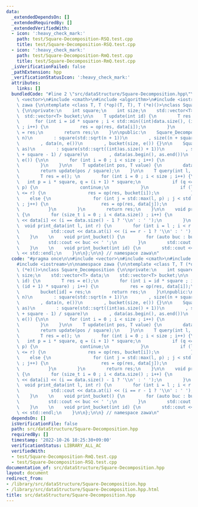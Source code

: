 ```yaml
---
data:
  _extendedDependsOn: []
  _extendedRequiredBy: []
  _extendedVerifiedWith:
  - icon: ':heavy_check_mark:'
    path: test/Square-Decomposition-RSQ.test.cpp
    title: test/Square-Decomposition-RSQ.test.cpp
  - icon: ':heavy_check_mark:'
    path: test/Square-Decomposition-RmQ.test.cpp
    title: test/Square-Decomposition-RmQ.test.cpp
  _isVerificationFailed: false
  _pathExtension: hpp
  _verificationStatusIcon: ':heavy_check_mark:'
  attributes:
    links: []
  bundledCode: "#line 2 \"src/dataStructure/Square-Decomposition.hpp\"\n\n#include\
    \ <vector>\n#include <cmath>\n#include <algorithm>\n#include <iostream>\n\nnamespace\
    \ zawa {\n\ntemplate <class T, T (*op)(T, T), T (*e)()>\nclass Square_Decomposition\
    \ {\n\nprivate:\n    int square;\n    int size;\n    std::vector<T> data;\n  \
    \  std::vector<T> bucket;\n\n    T update(int id) {\n        T res = e();\n  \
    \      for (int i = id * square ; i < std::min((int)data.size(), (id + 1) * square)\
    \ ; i++) {\n            res = op(res, data[i]);\n        }\n        bucket[id]\
    \ = res;\n        return res;\n    }\n\npublic:\n    Square_Decomposition(int\
    \ n)\n        : square(std::sqrt(n + 1))\n        , size((n + square - 1) / square)\n\
    \        , data(n, e())\n        , bucket(size, e()) {}\n\n    Square_Decomposition(std::vector<T>\
    \ as)\n        : square(std::sqrt((int)as.size() + 1))\n        , size(((int)as.size()\
    \ + square - 1) / square)\n        , data(as.begin(), as.end())\n        , bucket(size,\
    \ e()) {\n\n        for (int i = 0 ; i < size ; i++) {\n            update(i);\n\
    \        }\n    }\n\n    T update(int pos, T value) {\n        data[pos] = value;\n\
    \        return update(pos / square);\n    }\n\n    T query(int l, int r) {\n\
    \        T res = e(); \n        for (int i = 0 ; i < size ; i++) {\n         \
    \   int p = i * square, q = (i + 1) * square;\n            if (q <= l and r <=\
    \ p) {\n                continue;\n            }\n            if (l <= p and q\
    \ <= r) {\n                res = op(res, bucket[i]);\n            }\n        \
    \    else {\n                for (int j = std::max(l, p) ; j < std::min(r, q)\
    \ ; j++) {\n                    res = op(res, data[j]);\n                }\n \
    \           }\n        }\n        return res;\n    }\n\n    void print_data()\
    \ {\n        for (size_t i = 0 ; i < data.size() ; i++) {\n            std::cout\
    \ << data[i] << (i == data.size() - 1 ? '\\n' : ' ');\n        }\n    }\n\n  \
    \  void print_data(int l, int r) {\n        for (int i = l ; i < r ; i++) {\n\
    \            std::cout << data.at(i) << (i == r - 1 ? '\\n' : ' ');\n        }\n\
    \    }\n    \n    void print_bucket() {\n        for (auto buc : bucket) {\n \
    \           std::cout << buc << ' ';\n        }\n        std::cout << std::endl;\n\
    \    }\n    \n    void print_bucket(int id) {\n        std::cout << bucket.at(id)\
    \ << std::endl;\n    }\n\n};\n\n} // namespace zawa\n"
  code: "#pragma once\n\n#include <vector>\n#include <cmath>\n#include <algorithm>\n\
    #include <iostream>\n\nnamespace zawa {\n\ntemplate <class T, T (*op)(T, T), T\
    \ (*e)()>\nclass Square_Decomposition {\n\nprivate:\n    int square;\n    int\
    \ size;\n    std::vector<T> data;\n    std::vector<T> bucket;\n\n    T update(int\
    \ id) {\n        T res = e();\n        for (int i = id * square ; i < std::min((int)data.size(),\
    \ (id + 1) * square) ; i++) {\n            res = op(res, data[i]);\n        }\n\
    \        bucket[id] = res;\n        return res;\n    }\n\npublic:\n    Square_Decomposition(int\
    \ n)\n        : square(std::sqrt(n + 1))\n        , size((n + square - 1) / square)\n\
    \        , data(n, e())\n        , bucket(size, e()) {}\n\n    Square_Decomposition(std::vector<T>\
    \ as)\n        : square(std::sqrt((int)as.size() + 1))\n        , size(((int)as.size()\
    \ + square - 1) / square)\n        , data(as.begin(), as.end())\n        , bucket(size,\
    \ e()) {\n\n        for (int i = 0 ; i < size ; i++) {\n            update(i);\n\
    \        }\n    }\n\n    T update(int pos, T value) {\n        data[pos] = value;\n\
    \        return update(pos / square);\n    }\n\n    T query(int l, int r) {\n\
    \        T res = e(); \n        for (int i = 0 ; i < size ; i++) {\n         \
    \   int p = i * square, q = (i + 1) * square;\n            if (q <= l and r <=\
    \ p) {\n                continue;\n            }\n            if (l <= p and q\
    \ <= r) {\n                res = op(res, bucket[i]);\n            }\n        \
    \    else {\n                for (int j = std::max(l, p) ; j < std::min(r, q)\
    \ ; j++) {\n                    res = op(res, data[j]);\n                }\n \
    \           }\n        }\n        return res;\n    }\n\n    void print_data()\
    \ {\n        for (size_t i = 0 ; i < data.size() ; i++) {\n            std::cout\
    \ << data[i] << (i == data.size() - 1 ? '\\n' : ' ');\n        }\n    }\n\n  \
    \  void print_data(int l, int r) {\n        for (int i = l ; i < r ; i++) {\n\
    \            std::cout << data.at(i) << (i == r - 1 ? '\\n' : ' ');\n        }\n\
    \    }\n    \n    void print_bucket() {\n        for (auto buc : bucket) {\n \
    \           std::cout << buc << ' ';\n        }\n        std::cout << std::endl;\n\
    \    }\n    \n    void print_bucket(int id) {\n        std::cout << bucket.at(id)\
    \ << std::endl;\n    }\n\n};\n\n} // namespace zawa\n"
  dependsOn: []
  isVerificationFile: false
  path: src/dataStructure/Square-Decomposition.hpp
  requiredBy: []
  timestamp: '2022-10-26 10:25:30+09:00'
  verificationStatus: LIBRARY_ALL_AC
  verifiedWith:
  - test/Square-Decomposition-RmQ.test.cpp
  - test/Square-Decomposition-RSQ.test.cpp
documentation_of: src/dataStructure/Square-Decomposition.hpp
layout: document
redirect_from:
- /library/src/dataStructure/Square-Decomposition.hpp
- /library/src/dataStructure/Square-Decomposition.hpp.html
title: src/dataStructure/Square-Decomposition.hpp
---
```

